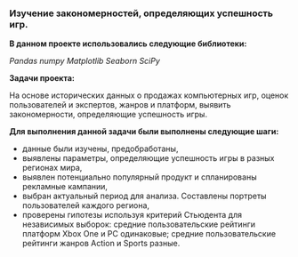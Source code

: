 ### Изучение закономерностей, определяющих успешность игр.

**В данном проекте использовались следующие библиотеки:**

*Pandas*
*numpy*
*Matplotlib*
*Seaborn*
*SciPy*

**Задачи проекта:**

На основе исторических данных о продажах компьютерных игр, оценок пользователей и экспертов, жанров и платформ, выявить закономерности, определяющие успешность игры.

**Для выполнения данной задачи были выполнены следующие шаги:**

- данные были изучены, предобработаны,
- выявлены параметры, определяющие успешность игры в разных регионах мира,
- выявлен потенциально популярный продукт и спланированы рекламные кампании,
- выбран актуальный период для анализа. Составлены портреты пользователей каждого региона,
- проверены гипотезы используя критерий Стьюдента для независимых выборок: 
	средние пользовательские рейтинги платформ Xbox One и PC одинаковые;
	средние пользовательские рейтинги жанров Action и Sports разные.


